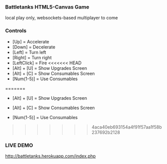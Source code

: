 ### Battletanks HTML5-Canvas Game

local play only, websockets-based multiplayer to come

### Controls

* [Up] = Accelerate
* [Down] = Decelerate
* [Left] = Turn left
* [Right] = Turn right
* [LeftClick] = Fire
<<<<<<< HEAD
* [Alt] + [U] = Show Upgrades Screen
* [Alt] + [C] = Show Consumables Screen
* [Num(1-5)] = Use Consumables

=======

* [Alt] + [U] = Show Upgrades Screen
* [Alt] + [C] = Show Consumables Screen

* [Num(1-5)] = Use Consumables


>>>>>>> 4aca40eb693154a4f91f57aa1f58b237692b2128
### LIVE DEMO

http://battletanks.herokuapp.com/index.php
